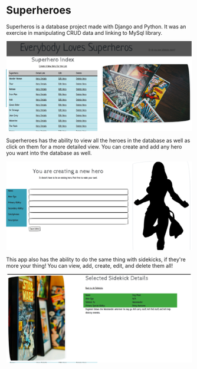 # Superheroes

Superheros is a database project made with Django and Python.  It was an exercise in manipulating CRUD data and linking to MySql library.  

![Image](/Screenshots/SuperHeroHome.png)

Superheroes has the ability to view all the heroes in the database as well as click on them for a more detailed view.  You can create and add any hero you want into the database as well.  

![Image](/Screenshots/SuperHeroCreate.png)

This app also has the ability to do the same thing with sidekicks, if they're more your thing!  You can view, add, create, edit, and delete them all!  

![Image](/Screenshots/SidekickDetails.png)
